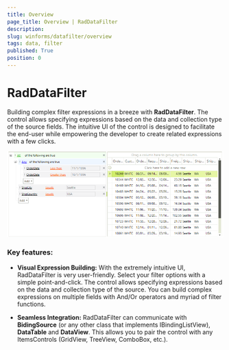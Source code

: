 ```yaml
---
title: Overview
page_title: Overview | RadDataFilter
description: 
slug: winforms/datafilter/overview
tags: data, filter
published: True
position: 0
---
```


# RadDataFilter

Building complex filter expressions in a breeze with __RadDataFilter__. The control allows specifying expressions based on the data and collection type of the source fields. The intuitive UI of the control is designed to facilitate the end-user while empowering the developer to create related expressions with a few clicks.

![data-filter-overview 001](images/data-filter-overview001.png)

### Key features:

* __Visual Expression Building:__  With the extremely intuitive UI, RadDataFilter is very user-friendly. Select your filter options with a simple point-and-click. The control allows specifying expressions based on the data and collection type of the source. You can build complex expressions on multiple fields with And/Or operators and myriad of filter functions.

* __Seamless Integration:__ RadDataFilter can communicate with __BidingSource__ (or any other class that implements IBindingListView), __DataTable__ and __DataView__. This allows you to pair the control with any ItemsControls (GridView, TreeView, ComboBox, etc.). 